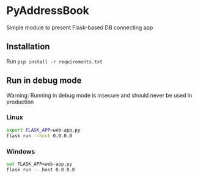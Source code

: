 # PyAddressBook 

Simple module to present Flask-based DB connecting app

## Installation
Run `pip install -r requirements.txt`

## Run in debug mode
<aside class="warning">
Warning: Running in debug mode is insecure and should never be used in production
</aside>

### Linux  
```bash
export FLASK_APP=web-app.py  
flask run --host 0.0.0.0
```
### Windows
```bash
set FLASK_APP=web-app.py
flask run -- host 0.0.0.0
```